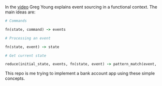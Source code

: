 In the [video](https://www.youtube.com/watch?v=kZL41SMXWdM) Greg Young explains event sourcing in a functional context. The main ideas are:

```ruby
# Commands

fn(state, command) -> events

# Processing an event

fn(state, event) -> state

# Get current state

reduce(initial_state, events, fn(state, event) -> pattern_match(event, fn(state, event) -> state))

```

This repo is me trying to implement a bank account app using these simple concepts.
